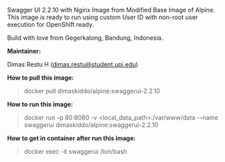 Swagger UI 2.2.10 with Nginx Image from Modified Base Image of Alpine. This image is ready to run using custom User ID with non-root user execution for OpenShift ready.

Build with love from Gegerkalong, Bandung, Indonesia.

**Maintainer:**

Dimas Restu H (<dimas.restu@student.upi.edu>)

**How to pull this image:**

> docker pull dimaskiddo/alpine:swaggerui-2.2.10

**How to run this image:**

> docker run -p 80:8080 -v <local_data_path>:/var/www/data --name swaggerui dimaskiddo/alpine:swaggerui-2.2.10

**How to get in container after run this image:**

> docker exec -it swaggerui /bin/bash
